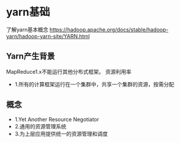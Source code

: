 # yarn基础
了解yarn基本概念
https://hadoop.apache.org/docs/stable/hadoop-yarn/hadoop-yarn-site/YARN.html
## Yarn产生背景
MapReduce1.x不能运行其他分布式框架。
资源利用率
- 1.所有的计算框架运行在一个集群中，共享一个集群的资源，按需分配

## 概念
- 1.Yet Another Resource Negotiator
- 2.通用的资源管理系统
- 3.为上层应用提供统一的资源管理和调度